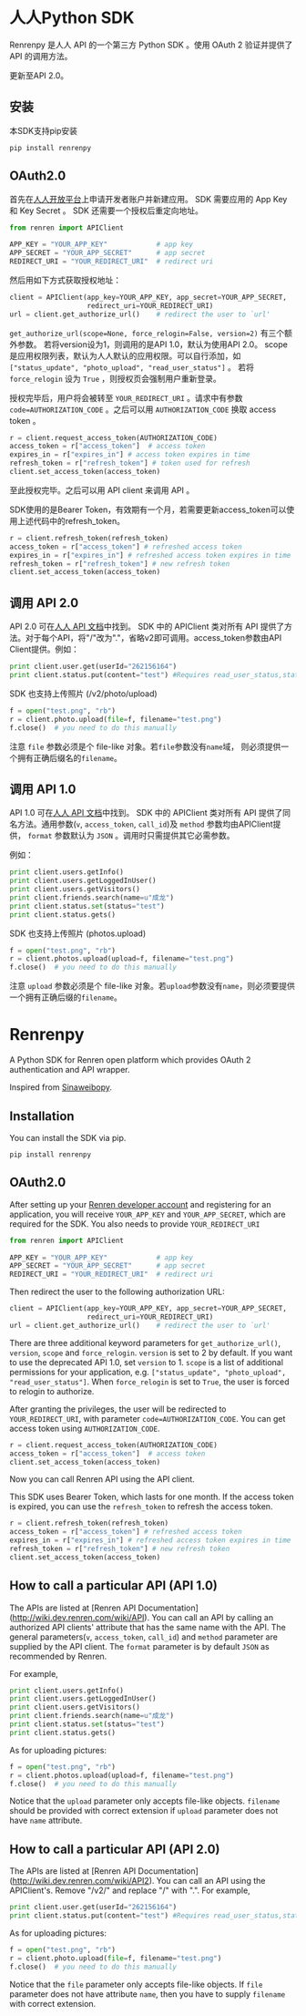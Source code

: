 # 人人Python SDK

Renrenpy 是人人 API 的一个第三方 Python SDK 。使用 OAuth 2 验证并提供了 API
的调用方法。

更新至API 2.0。

## 安装

本SDK支持pip安装

```
pip install renrenpy
```


## OAuth2.0

首先在[人人开放平台](http://dev.renren.com)上申请开发者账户并新建应用。 SDK
需要应用的 App Key 和 Key Secret 。 SDK 还需要一个授权后重定向地址。

```python
from renren import APIClient
    
APP_KEY = "YOUR_APP_KEY"            # app key
APP_SECRET = "YOUR_APP_SECRET"      # app secret
REDIRECT_URI = "YOUR_REDIRECT_URI"  # redirect uri
```

然后用如下方式获取授权地址：

```python
client = APIClient(app_key=YOUR_APP_KEY, app_secret=YOUR_APP_SECRET,
                   redirect_uri=YOUR_REDIRECT_URI) 
url = client.get_authorize_url()    # redirect the user to `url'
```

`get_authorize_url(scope=None, force_relogin=False, version=2)` 有三个额外参数。
若将version设为1，则调用的是API 1.0，默认为使用API 2.0。
scope 是应用权限列表，默认为人人默认的应用权限。可以自行添加，如
`["status_update", "photo_upload", "read_user_status"]` 。 若将 `force_relogin` 设为 `True` ，则授权页会强制用户重新登录。

授权完毕后，用户将会被转至 `YOUR_REDIRECT_URI` 。请求中有参数
`code=AUTHORIZATION_CODE` 。之后可以用 `AUTHORIZATION_CODE` 换取 access
token 。

```python
r = client.request_access_token(AUTHORIZATION_CODE)
access_token = r["access_token"]  # access token
expires_in = r["expires_in"] # access token expires in time
refresh_token = r["refresh_token"] # token used for refresh
client.set_access_token(access_token)
```

至此授权完毕。之后可以用 API client 来调用 API 。

SDK使用的是Bearer Token，有效期有一个月，若需要更新access_token可以使用上述代码中的refresh_token。

```python
r = client.refresh_token(refresh_token)
access_token = r["access_token"] # refreshed access token
expires_in = r["expires_in"] # refreshed access token expires in time
refresh_token = r["refresh_token"] # new refresh token
client.set_access_token(access_token)
```

## 调用 API 2.0

API 2.0 可在[人人 API 文档](http://wiki.dev.renren.com/wiki/API2)中找到。 SDK 中的 APIClient 类对所有 API 提供了方法。对于每个API，将"/"改为"."，省略v2即可调用。access_token参数由API Client提供。例如：

```python
print client.user.get(userId="262156164")
print client.status.put(content="test") #Requires read_user_status,status_update scopes
```

SDK 也支持上传照片 (/v2/photo/upload)

```python
f = open("test.png", "rb")
r = client.photo.upload(file=f, filename="test.png")
f.close()  # you need to do this manually
```

注意 `file` 参数必须是个 file-like 对象。若`file`参数没有`name`域，
则必须提供一个拥有正确后缀名的`filename`。

## 调用 API 1.0

API 1.0 可在[人人 API 文档](http://wiki.dev.renren.com/wiki/API)中找到。 SDK 中的 APIClient 类对所有 API 提供了同名方法。通用参数(`v`, `access_token`, `call_id`)及 `method` 参数均由APIClient提供， `format` 参数默认为 `JSON` 。调用时只需提供其它必需参数。

例如：

```python
print client.users.getInfo()
print client.users.getLoggedInUser()
print client.users.getVisitors()
print client.friends.search(name=u"成龙")
print client.status.set(status="test")
print client.status.gets()
```

SDK 也支持上传照片 (photos.upload)

```python
f = open("test.png", "rb")
r = client.photos.upload(upload=f, filename="test.png")
f.close()  # you need to do this manually
```

注意 `upload` 参数必须是个 file-like 对象。若`upload`参数没有`name`，则必须要提供一个拥有正确后缀的`filename`。


# Renrenpy

A Python SDK for Renren open platform which provides OAuth 2 authentication and API wrapper. 

Inspired from [Sinaweibopy](https://github.com/michaelliao/sinaweibopy).

## Installation

You can install the SDK via pip.

```
pip install renrenpy
```

## OAuth2.0

After setting up your [Renren developer account](http://dev.renren.com) and
registering for an application, you will receive `YOUR_APP_KEY` and
`YOUR_APP_SECRET`, which are required for the SDK.  You also needs to provide `YOUR_REDIRECT_URI`

```python
from renren import APIClient
    
APP_KEY = "YOUR_APP_KEY"            # app key
APP_SECRET = "YOUR_APP_SECRET"      # app secret
REDIRECT_URI = "YOUR_REDIRECT_URI"  # redirect uri
```

Then redirect the user to the following authorization URL:

```python
client = APIClient(app_key=YOUR_APP_KEY, app_secret=YOUR_APP_SECRET,
                   redirect_uri=YOUR_REDIRECT_URI)
url = client.get_authorize_url()    # redirect the user to `url'
```

There are three additional keyword parameters for `get_authorize_url()`, 
`version`, `scope` and `force_relogin`.  `version` is set to 2 by default.  If you want to use the deprecated API 1.0, set `version` to 1.  `scope` is a list of additional permissions 
for your application, e.g. `["status_update", "photo_upload",
"read_user_status"]`.  When `force_relogin` is set to `True`, the 
user is forced to relogin to authorize.

After granting the privileges, the user will be redirected to
`YOUR_REDIRECT_URI`, with parameter `code=AUTHORIZATION_CODE`. 
You can get access token using `AUTHORIZATION_CODE`.

```python
r = client.request_access_token(AUTHORIZATION_CODE)
access_token = r["access_token"]  # access token
client.set_access_token(access_token)
```

Now you can call Renren API using the API client.

This SDK uses Bearer Token, which lasts for one month.  If the access token is expired, you can use the `refresh_token` to refresh the access token.

```python
r = client.refresh_token(refresh_token)
access_token = r["access_token"] # refreshed access token
expires_in = r["expires_in"] # refreshed access token expires in time
refresh_token = r["refresh_token"] # new refresh token
client.set_access_token(access_token)
```
## How to call a particular API (API 1.0)

The APIs are listed at [Renren API Documentation]
(http://wiki.dev.renren.com/wiki/API).
You can call an API by calling an authorized API clients' attribute that
has the same name with the API.  The general parameters(`v`,
`access_token`, `call_id`) and `method` parameter are supplied by the API
client.  The `format` parameter is by default `JSON` as recommended by
Renren.

For example, 

```python
print client.users.getInfo()
print client.users.getLoggedInUser()
print client.users.getVisitors()
print client.friends.search(name=u"成龙")
print client.status.set(status="test")
print client.status.gets()
```

As for uploading pictures:

```python
f = open("test.png", "rb")
r = client.photos.upload(upload=f, filename="test.png")
f.close()  # you need to do this manually
```

Notice that the `upload` parameter only accepts file-like objects.  `filename` should be provided with correct extension if `upload` parameter does not have `name` attribute.

## How to call a particular API (API 2.0)

The APIs are listed at [Renren API Documentation]
(http://wiki.dev.renren.com/wiki/API2).
You can call an API using the APIClient's.  Remove "/v2/" and replace "/" with ".".  For example,

```python
print client.user.get(userId="262156164")
print client.status.put(content="test") #Requires read_user_status,status_update scopes
```

As for uploading pictures:

```python
f = open("test.png", "rb")
r = client.photo.upload(file=f, filename="test.png")
f.close()  # you need to do this manually
```

Notice that the `file` parameter only accepts file-like objects.
If `file` parameter does not have attribute `name`, then you have to supply `filename` with correct extension.
